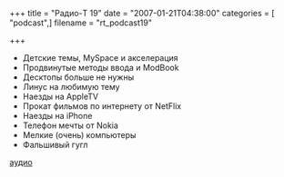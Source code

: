 +++
title = "Радио-T 19"
date = "2007-01-21T04:38:00"
categories = [ "podcast",]
filename = "rt_podcast19"

+++

- Детские темы, MySpace и акселерация
- Продвинутые методы ввода и ModBook
- Десктопы больше не нужны
- Линус на любимую тему
- Наезды на AppleTV
- Прокат фильмов по интернету от NetFlix
- Наезды на iPhone
- Телефон мечты от Nokia
- Мелкие (очень) компьютеры
- Фальшивый гугл

[аудио](https://cdn.radio-t.com/rt_podcast19.mp3)
<audio src="https://cdn.radio-t.com/rt_podcast19.mp3" preload="none"></audio>

